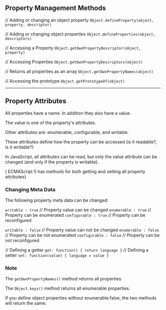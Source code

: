 ## Property Management Methods

// Adding or changing an object property
`Object.defineProperty(object, property, descriptor)`

// Adding or changing object properties
`Object.defineProperties(object, descriptors)`

// Accessing a Property
`Object.getOwnPropertyDescriptor(object, property)`

// Accessing Properties
`Object.getOwnPropertyDescriptors(object)`

// Returns all properties as an array
`Object.getOwnPropertyNames(object)`

// Accessing the prototype
`Object.getPrototypeOf(object)`

---

## Property Attributes

All properties have a name. In addition they also have a value.

The value is one of the property's attributes.

Other attributes are: enumerable, configurable, and writable.

These attributes define how the property can be accessed (is it readable?, is it writable?)

In JavaScript, all attributes can be read, but only the value attribute can be changed (and only if the property is writable).

( ECMAScript 5 has methods for both getting and setting all property attributes)

### Changing Meta Data

The following property meta data can be changed:

`writable : true`      // Property value can be changed
`enumerable : true`    // Property can be enumerated
`configurable : true`  // Property can be reconfigured

`writable : false`     // Property value can not be changed
`enumerable : false`  // Property can be not enumerated
`configurable : false` // Property can be not reconfigured

// Defining a getter
`get: function() { return language }`
// Defining a setter
`set: function(value) { language = value }`


### Note

The `getOwnPropertyNames()` method returns all properties.

The `Object.keys()` method returns all enumerable properties.

If you define object properties without enumerable:false, the two methods will return the same.